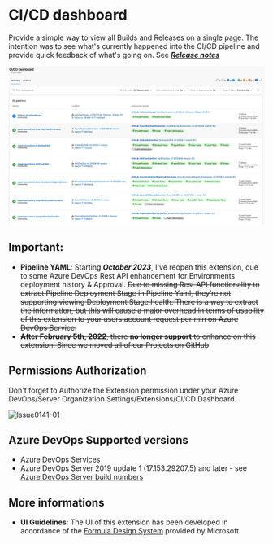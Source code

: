 # CI/CD dashboard

Provide a simple way to view all Builds and Releases on a single page.
The intention was to see what's currently happened into the CI/CD pipeline and provide quick feedback of what's going on. See ***[Release notes](https://github.com/expertasolutions/VstsDashboard/releases)***

![CICD_Screencapture](screenshots/CI_CD_Dashboard.png)

## **Important**:
- **Pipeline YAML**: Starting ***October 2023***, I've reopen this extension, due to some Azure DevOps Rest API enhancement for Environments deployment history & Approval. <s>Due to missing Rest API functionality to extract Pipeline Deployment Stage in Pipeline Yaml, they’re not supporting viewing Deployment Stage health. There is a way to extract the information, but this will cause a major overhead in terms of usability of this extension to your users account request per min on Azure DevOps Service.</s>
- <s>**After February 5th, 2022**, there **no longer support** to enhance on this extension. Since we moved all of our Projects on GitHub</s>

## Permissions Authorization
Don't forget to Authorize the Extension permission under your Azure DevOps/Server Organization Settings/Extensions/CI/CD Dashboard.

  ![Issue0141-01](screenshots/PermissionAuth.png)

## Azure DevOps Supported versions
- Azure DevOps Services
- Azure DevOps Server 2019 update 1 (17.153.29207.5) and later - see [Azure DevOps Server build numbers](https://docs.microsoft.com/en-us/azure/devops/release-notes/features-timeline#server-build-numbers)

## More informations
- **UI Guidelines**: The UI of this extension has been developed in accordance of the [Formula Design System](https://developer.microsoft.com/en-ca/azure-devops) provided by Microsoft.

